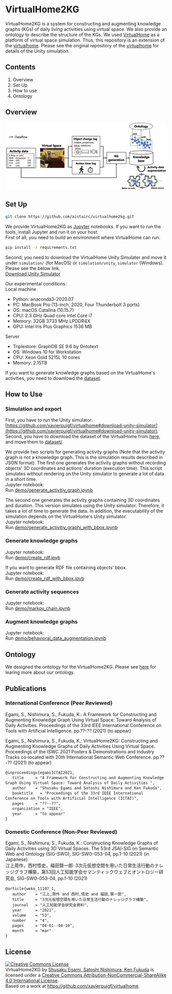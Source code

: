 # VirtualHome2KG
VirtualHome2KG is a system for constructing and augmenting knowledge graphs (KGs) of daily living activities using virtual space. We also provide an ontology to describe the structure of the KGs.
We used [VirtualHome](http://virtual-home.org/) as a platform of virtual space simulation. Thus, this repository is an extension of the [virtualhome](https://github.com/xavierpuigf/virtualhome).
Please see the original repository of the [virtualhome](https://github.com/xavierpuigf/virtualhome) for details of the Unity simulation. 

## Contents
1. Overview
2. Set Up
3. How to use
4. Ontology
<!--5. Knowledge graphs-->

## Overview

![overview](image/overview.png "Overview of VirtualHome2KG")

## Set Up

```bash
git clone https://github.com/aistairc/virtualhome2kg.git
```
We provide VirtualHome2KG as [Jupyter](https://jupyter.org/) notebooks. If you want to run the tools, install Jupyter and run it on your host.
<br/>
First of all, you need to build an environment where VirtualHome can run.
```bash
pip install -r requirements.txt
```
Second, you need to download the VirtualHome Unity Simulater and move it under `simulation/` (for MacOS) or `simulation/unity_simulator` (Windows).  
Please see the below link.  
[Download Unity Simulator
](https://github.com/xavierpuigf/virtualhome/blob/master/README.md#download-unity-simulator)  

Our experimental conditions:  
Local machine  
- Python: anaconda3-2020.07
- PC: MacBook Pro (13-inch, 2020, Four Thunderbolt 3 ports)
- OS: macOS Catalina (10.15.7)
- CPU: 2.3 GHz Quad core Intel Core i7
- Memory: 32GB 3733 MHz LPDDR4X
- GPU: Intel Iris Plus Graphics 1536 MB
  
Server  
- Triplestore: GraphDB SE 9.6 by Ontotext
- OS: Windows 10 for Workstation
- CPU: Xeon Gold 5215L 10 cores
- Memory: 2.15TB
  
If you want to generate knowledge graphs based on the VirtualHome's activities, you need to downlowd the [dataset](https://github.com/xavierpuigf/virtualhome/tree/master/simulation#dataset).

## How to Use

### Simulation and export
First, you have to run the Unity simulator: [https://github.com/xavierpuigf/virtualhome#download-unity-simulator](https://github.com/xavierpuigf/virtualhome#download-unity-simulator).  
Second, you have to download the dataset of the VirtualHome from [here](http://virtual-home.org/release/programs/programs_processed_precond_nograb_morepreconds.zip), and move them to [dataset/](dataset/).  
<!--Script:  
```bash
cd scripts
python simulation_export.py [activity class (e.g., HygieneStyling, BedTimeSleep, and EatingDrinking)]
```-->
We provide two scripts for generating activity graphs (Note that the activity graph is not a knowledge graph. This is the simulation results described in JSON format).
The first one generates the activity graphs without recording objects' 3D coordinates and actions' duration (execution time). This script simulates without rendering on the Unity simulator to generate a lot of data in a short time.  
Jupyter notebook:  
Run [demo/generate_activitiy_graph.ipynb](demo/generate_activity_graph.ipynb)
  
The second one generates the activity graphs containing 3D coordinates and duration. This version simulates using the Unity simulator. Therefore, it takes a lot of time to generate the data. In addition, the executability of the simulation depends on the VirtualHome's Unity simulator.  
Jupyter notebook:  
Run [demo/generate_activitiy_graphi_with_bbox.ipynb](demo/generate_activity_graph_with_bbox.ipynb)
### Generate knowledge graphs
<!--Script:  
```bash
cd scripts
python create_rdf.py [activity name (folder name of the simulation results)]
```-->
Jupyter notebook:  
Run [demo/create_rdf.ipyb](demo/create_rdf.ipynb)
  
If you want to generate RDF file containing objects' bbox.  
Jupyter notebook:  
Run [demo/create_rdf_with_bbox.ipyb](demo/create_rdf_with_bbox.ipynb)
### Generate activity sequences
<!--Script:  
```bash
cd scripts
python markov_chain.py
```-->
Jupyter notebook:  
Run [demo/markov_chain.ipynb](demo/markov_chain.ipynb)

### Augment knowledge graphs
<!--```bash
cd scripts
python behavioral_data_augmentation.py
```-->
Jupyter notebook:  
Run [demo/behavioral_data_augmentation.ipynb](demo/behavioral_data_augmentation.ipynb)

## Ontology
We designed the ontology for the VirtualHome2KG. Please see [here](ontology) for learing more about our ontology.

## Publications
### International Conference (Peer Reviewed)

Egami, S., Nishimura, S., Fukuda, K.: A Framework for Constructing and Augmenting Knowledge Graph Using Virtual Space: Toward Analysis of Daily Activities. Proceedings of the 33rd IEEE International Conference on Tools with Artificial Intelligence. pp.??-?? (2021) (to appear)  

Egami, S., Nishimura, S., Fukuda, K.: VirtualHome2KG: Constructing and Augmenting Knowledge Graphs of Daily Activities Using Virtual Space. Proceedings of the ISWC 2021 Posters & Demonstrations and Industry Tracks co-located with 20th International Semantic Web Conference. pp.??-?? (2021) (to appear)
```
@inproceedings{egamiICTAI2021,
   title     = "A Framework for Constructing and Augmenting Knowledge Graph Using Virtual Space: Toward Analysis of Daily Activities ",
   author    = "Shusaku Egami and Satoshi Nishimura and Ken Fukuda",
   booktitle   = "Proceedings of the 33rd IEEE International Conference on Tools with Artificial Intelligence (ICTAI)",
   pages     = "??--??",
   organization = "IEEE",
   year      = "to appear"
}
``````
### Domestic Conference (Non-Peer Reviewed)
Egami, S., Nishimura, S., Fukuda, K.: Constructing Knowledge Graphs of Daily Activities using 3D Virtual Spaces. The 53rd JSAI-SIG on Semantic Web and Ontology (SIG-SWO), SIG-SWO-053-04, pp.1-10 (2021) (in Japanese)  
江上周作，西村悟史，福田賢一郎: 3次元仮想空間を用いた日常生活行動のナレッジグラフ構築，第53回人工知能学会セマンティックウェブとオントロジー研究会, SIG-SWO-053-04, pp.1-10 (2021)  
```
@article{weko_11107_1,
   author    = "江上,周作 and 西村,悟史 and 福田,賢一郎",
   title     = "3次元仮想空間を用いた日常生活行動のナレッジグラフ構築",
   journal   = "人工知能学会研究会資料",
   year      = "2021",
   volume    = "53",
   number    = "4",
   pages     = "04-01--04-10",
   month     = "mar"
}
```


<!--## Knowledge graphs
As samples, we generate several activity KGs. Please see [here](demo/graph_state_list).
-->
## License

<a rel="license" href="http://creativecommons.org/licenses/by-nc-sa/4.0/"><img alt="Creative Commons License" style="border-width:0" src="https://i.creativecommons.org/l/by-nc-sa/4.0/88x31.png" /></a><br /><span xmlns:dct="http://purl.org/dc/terms/" property="dct:title">VirtualHome2KG</span> by <a xmlns:cc="http://creativecommons.org/ns#" href="https://github.com/aistairc/virtualhome2kg/" property="cc:attributionName" rel="cc:attributionURL">Shusaku Egami, Satoshi Nishimura, Ken Fukuda</a> is licensed under a <a rel="license" href="http://creativecommons.org/licenses/by-nc-sa/4.0/">Creative Commons Attribution-NonCommercial-ShareAlike 4.0 International License</a>.<br />Based on a work at <a xmlns:dct="http://purl.org/dc/terms/" href="https://github.com/xavierpuigf/virtualhome" rel="dct:source">https://github.com/xavierpuigf/virtualhome</a>.
